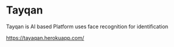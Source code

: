 # Tayqan
Tayqan is AI based Platform uses face recognition for identification 

https://tayaqan.herokuapp.com/
